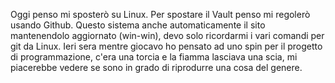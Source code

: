 Oggi penso mi sposterò su Linux. Per spostare il Vault penso mi regolerò usando Github. 
Questo sistema anche automaticamente il sito mantenendolo aggiornato (win-win), devo solo ricordarmi i vari comandi per git da Linux.
Ieri sera mentre giocavo ho pensato ad uno spin per il progetto di programmazione, c'era una torcia e la fiamma lasciava una scia, mi piacerebbe vedere se sono in grado di riprodurre una cosa del genere.